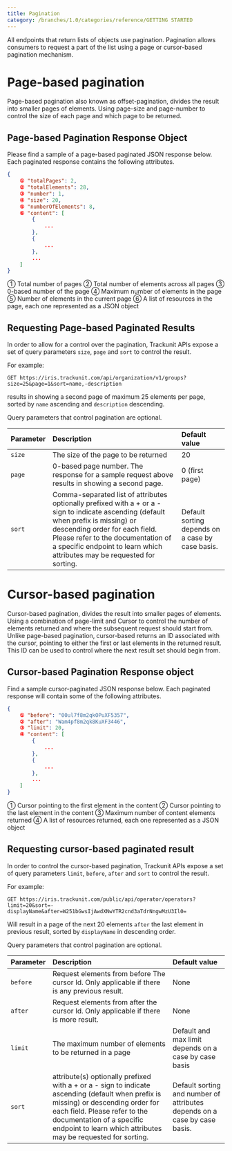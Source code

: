 ```yaml
---
title: Pagination
category: /branches/1.0/categories/reference/GETTING STARTED
---
```

All endpoints that return lists of objects use pagination. Pagination allows consumers to request a part of the list using a page or cursor-based pagination mechanism.

# Page-based pagination
Page-based pagination also known as offset-pagination, divides the result into smaller pages of elements.
Using page-size and page-number to control the size of each page and which page to be returned.

## Page-based Pagination Response Object

Please find a sample of a page-based paginated JSON response below. Each paginated response contains the following attributes.

```json
{
    ① "totalPages": 2,
    ② "totalElements": 28,
    ③ "number": 1,
    ④ "size": 20,
    ⑤ "numberOfElements": 8,
    ⑥ "content": [
        {
            ...
        },
        {
            ...
        },
        ...
    ]
}
```

 ① Total number of pages
 ② Total number of elements across all pages
 ③ 0-based number of the page
 ④ Maximum number of elements in the page
 ⑤ Number of elements in the current page
 ⑥ A list of resources in the page, each one represented as a JSON object

## Requesting Page-based Paginated Results

In order to allow for a control over the pagination, Trackunit APIs expose a set of query parameters `size`, `page` and `sort` to control the result.

For example:

```
GET https://iris.trackunit.com/api/organization/v1/groups?size=25&page=1&sort=name,-description
```

results in showing a second page of maximum 25 elements per page, sorted by `name` ascending and `description` descending.

Query parameters that control pagination are optional.

| Parameter | Description | Default value |
| :-- | :-- | :-- |
| `size` | The size of the page to be returned | 20 |
| `page` | 0-based page number. The response for a sample request above results in showing a second page. | 0 (first page) |
| `sort` | Comma-separated list of attributes optionally prefixed with a + or a - sign to indicate ascending (default when prefix is missing) or descending order for each field. Please refer to the documentation of a specific endpoint to learn which attributes may be requested for sorting. | Default sorting depends on a case by case basis. |

# Cursor-based pagination
Cursor-based pagination, divides the result into smaller pages of elements.
Using a combination of page-limit and Cursor to control the number of elements returned and where the subsequent request should start from.
Unlike page-based pagination, cursor-based returns an ID associated with the cursor, pointing to either the first or last elements in the returned result.
This ID can be used to control where the next result set should begin from.
## Cursor-based Pagination Response object

Find a sample cursor-paginated JSON response below. Each paginated response will contain some of the following attributes.

```json
{
    ① "before": "00ul7f8m2qkOPuXF5357",
    ② "after": "Wam4pf8m2qk8KuXF3446",
    ③ "limit": 20,
    ④ "content": [
        {
            ...
        },
        {
            ...
        },
        ...
    ]
}
```

① Cursor pointing to the first element in the content
② Cursor pointing to the last element in the content
③ Maximum number of content elements returned
④ A list of resources returned, each one represented as a JSON object

## Requesting cursor-based paginated result

In order to control the cursor-based pagination, Trackunit APIs expose a set of query parameters `limit`, `before`, `after` and `sort` to control the result.

For example:

```
GET https://iris.trackunit.com/public/api/operator/operators?limit=20&sort=-displayName&after=W251bGwsIjAwdXNwYTR2cnd3aTdrNngwMzU3Il0=
```

Will result in a page of the next 20 elements `after` the last element in previous result, sorted by `displayName` in descending order.

Query parameters that control pagination are optional.

| Parameter | Description                                                                                                                                                                                                                                                       | Default value                                                             |
|:----------|:------------------------------------------------------------------------------------------------------------------------------------------------------------------------------------------------------------------------------------------------------------------|:--------------------------------------------------------------------------|
| `before`  | Request elements from before The cursor Id. Only applicable if there is any previous result.                                                                                                                                                                      | None                                                                      |
| `after`   | Request elements from after the cursor Id. Only applicable if there is more result.                                                                                                                                                                               | None                                                                      |
| `limit`   | The maximum number of elements to be returned in a page                                                                                                                                                                                                           | Default and max limit depends on a case by case basis                     |
| `sort`    | attribute(s) optionally prefixed with a + or a - sign to indicate ascending (default when prefix is missing) or descending order for each field. Please refer to the documentation of a specific endpoint to learn which attributes may be requested for sorting. | Default sorting and number of attributes depends on a case by case basis. |